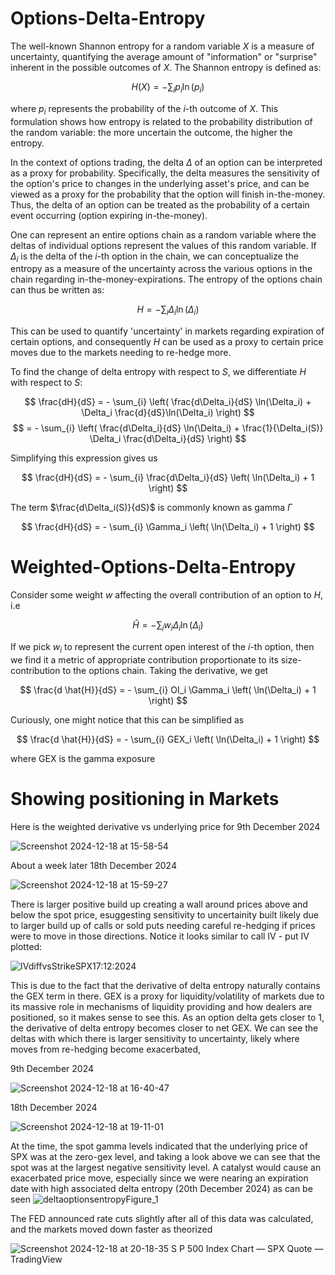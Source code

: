 # Options-Delta-Entropy
The well-known Shannon entropy for a random variable $X$ is a measure of uncertainty, quantifying the average amount of "information" or "surprise" inherent in the possible outcomes of $X$. The Shannon entropy is defined as:

$$
H(X) = - \sum_{i} p_i \ln(p_i)
$$

where $p_i$ represents the probability of the $i$-th outcome of $X$. This formulation shows how entropy is related to the probability distribution of the random variable: the more uncertain the outcome, the higher the entropy.

In the context of options trading, the delta $\Delta$ of an option can be interpreted as a proxy for probability. Specifically, the delta measures the sensitivity of the option's price to changes in the underlying asset's price, and can be viewed as a proxy for the probability that the option will finish in-the-money. Thus, the delta of an option can be treated as the probability of a certain event occurring (option expiring in-the-money).

One can represent an entire options chain as a random variable where the deltas of individual options represent the values of this random variable. If $\Delta_i$ is the delta of the $i$-th option in the chain, we can conceptualize the entropy  as a measure of the uncertainty across the various options in the chain regarding in-the-money-expirations. The entropy of the options chain can thus be written as:

$$
H = - \sum_{i} \Delta_i \ln(\Delta_i)
$$

This can be used to quantify 'uncertainty' in markets regarding expiration of certain options, and consequently $H$ can be used as a proxy to certain price moves due to the markets needing to re-hedge more.

To find the change of delta entropy with respect to $S$, we differentiate $H$ with respect to $S$:

$$
\frac{dH}{dS} = - \sum_{i} \left( \frac{d\Delta_i}{dS} \ln(\Delta_i) + \Delta_i \frac{d}{dS}\ln(\Delta_i) \right)
$$
$$
 = - \sum_{i} \left( \frac{d\Delta_i}{dS} \ln(\Delta_i) + \frac{1}{\Delta_i(S)} \Delta_i \frac{d\Delta_i}{dS} \right)
$$

Simplifying this expression gives us

$$
\frac{dH}{dS} = - \sum_{i} \frac{d\Delta_i}{dS} \left( \ln(\Delta_i) + 1 \right)
$$

The term $\frac{d\Delta_i(S)}{dS}$ is commonly known as gamma $\Gamma$

$$
\frac{dH}{dS} = - \sum_{i} \Gamma_i \left( \ln(\Delta_i) + 1 \right)
$$

# Weighted-Options-Delta-Entropy

Consider some weight $w$ affecting the overall contribution of an option to $H$, i.e

$$
\hat{H} = - \sum_{i} w_i \Delta_i \ln(\Delta_i)
$$

If we pick $w_i$ to represent the current open interest of the $i$-th option, then we find it a metric of appropriate contribution proportionate to its size-contribution to the options chain. Taking the derivative, we get

$$
\frac{d \hat{H}}{dS} = - \sum_{i} OI_i \Gamma_i \left( \ln(\Delta_i) + 1 \right)
$$

Curiously, one might notice that this can be simplified as

$$
\frac{d \hat{H}}{dS} = - \sum_{i} GEX_i \left( \ln(\Delta_i) + 1 \right)
$$

where GEX is the gamma exposure

# Showing positioning in Markets

Here is the weighted derivative vs underlying price for 9th December 2024

![Screenshot 2024-12-18 at 15-58-54 ](https://github.com/user-attachments/assets/68051fa0-273e-4dc3-a9c9-13b930d82ee2)

About a week later 18th December 2024

![Screenshot 2024-12-18 at 15-59-27 ](https://github.com/user-attachments/assets/757d4ed6-6c7f-4c10-bb89-72c7a564cd5f)

There is larger positive build up creating a wall around prices above and below the spot price, esuggesting sensitivity to uncertainity built likely due to larger build up of calls or sold puts needing careful re-hedging if prices were to move in those directions. Notice it looks similar to call IV - put IV plotted:

![IVdiffvsStrikeSPX17:12:2024](https://github.com/user-attachments/assets/c8a8c9ff-54b8-4c04-b4b1-4d3b8a148cb9)

This is due to the fact that the derivative of delta entropy naturally contains the GEX term in there. GEX is a proxy for liquidity/volatility of markets due to its massive role in mechanisms of liquidity providing and how dealers are positioned, so it makes sense to see this. As an option delta gets closer to 1, the derivative of delta entropy becomes closer to net GEX. We can see the deltas with which there is larger sensitivity to uncertainty, likely where moves from re-hedging become exacerbated,

9th December 2024

![Screenshot 2024-12-18 at 16-40-47 ](https://github.com/user-attachments/assets/9ed4028a-7a3e-4190-945c-c04ffb0b6515)

18th December 2024

![Screenshot 2024-12-18 at 19-11-01 ](https://github.com/user-attachments/assets/9537a760-7190-4c18-81b6-efbd0ff53a1a)

At the time, the spot gamma levels indicated that the underlying price of SPX was at the zero-gex level, and taking a look above we can see that the spot was at the largest negative sensitivity level. A catalyst would cause an exacerbated price move, especially since we were nearing an expiration date with high associated delta entropy (20th December 2024) as can be seen ![deltaoptionsentropyFigure_1](https://github.com/user-attachments/assets/0604a586-c543-4fe8-8655-a065b2ff584f)

The FED announced rate cuts slightly after all of this data was calculated, and the markets moved down faster as theorized

![Screenshot 2024-12-18 at 20-18-35 S P 500 Index Chart — SPX Quote — TradingView](https://github.com/user-attachments/assets/b0a58c56-e6eb-40c2-b805-f624e0d7abc6)




